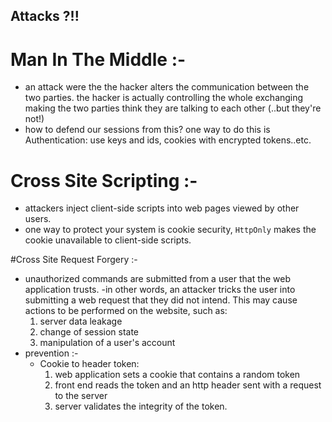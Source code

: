 ## Attacks ?!!
 # Man In The Middle :-
  - an attack were the the hacker alters the communication between the two parties. the hacker is actually controlling the whole exchanging making the two parties think they are talking to each other (..but they're not!)
  - how to defend our sessions from this? one way to do this is Authentication: use keys and ids, cookies with encrypted tokens..etc.

 # Cross Site Scripting :-
  - attackers inject client-side scripts  into web pages viewed by other users.
  - one way to protect your system is cookie security, `HttpOnly` makes the cookie unavailable to client-side scripts.

 #Cross Site Request Forgery :-
  - unauthorized commands are submitted from a user that the web application trusts.
  -in other words, an attacker tricks the user into submitting a web request that they did not intend. This may cause actions to be performed on the website, such as:
     1. server data leakage
     2. change of session state
     3. manipulation of a user's account
  - prevention :-
    - Cookie to header token:
        1. web application sets a cookie that contains a random token
        2. front end reads the token and an http header sent with a request to the server
        3. server validates the integrity of the token.